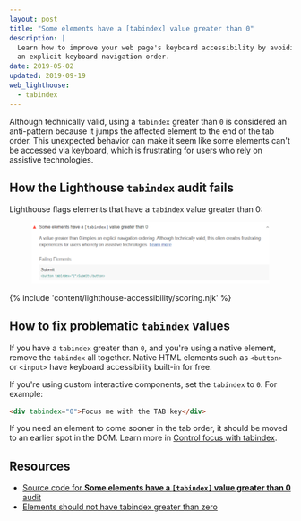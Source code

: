 ```yaml
---
layout: post
title: "Some elements have a [tabindex] value greater than 0"
description: |
  Learn how to improve your web page's keyboard accessibility by avoiding
  an explicit keyboard navigation order.
date: 2019-05-02
updated: 2019-09-19
web_lighthouse:
  - tabindex
---
```


Although technically valid,
using a `tabindex` greater than `0` is considered an anti-pattern because
it jumps the affected element to the end of the tab order.
This unexpected behavior can make it seem like some elements can't be accessed
via keyboard, which is frustrating for users who rely on assistive technologies.

## How the Lighthouse `tabindex` audit fails

Lighthouse flags elements that have a `tabindex` value greater than 0:

<figure class="w-figure">
  <img class="w-screenshot" src="tabindex.png" alt="Lighthouse audit showing some elements have a tabindex value greater than 0">
</figure>

{% include 'content/lighthouse-accessibility/scoring.njk' %}

## How to fix problematic `tabindex` values

If you have a `tabindex` greater than `0`,
and you're using a native element,
remove the `tabindex` all together.
Native HTML elements such as `<button>` or `<input>`
have keyboard accessibility built-in for free.

If you're using custom interactive components,
set the `tabindex` to `0`.
For example:

```html
<div tabindex="0">Focus me with the TAB key</div>
```

If you need an element to come sooner in the tab order,
it should be moved to an earlier spot in the DOM.
Learn more in
[Control focus with tabindex](/control-focus-with-tabindex).

## Resources

- [Source code for **Some elements have a `[tabindex]` value greater than 0** audit](https://github.com/GoogleChrome/lighthouse/blob/master/lighthouse-core/audits/accessibility/tabindex.js)
- [Elements should not have tabindex greater than zero](https://dequeuniversity.com/rules/axe/3.3/tabindex)
